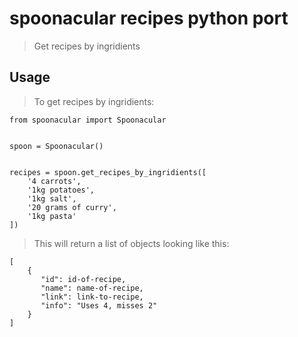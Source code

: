 # spoonacular recipes python port
> Get recipes by ingridients

## Usage
> To get recipes by ingridients:

    from spoonacular import Spoonacular


    spoon = Spoonacular()


    recipes = spoon.get_recipes_by_ingridients([
        '4 carrots',
        '1kg potatoes',
        '1kg salt',
        '20 grams of curry',
        '1kg pasta'
    ])

> This will return a list of objects looking like this:

    [
        {
           "id": id-of-recipe,
           "name": name-of-recipe,
           "link": link-to-recipe,
           "info": "Uses 4, misses 2"
        }
    ]
